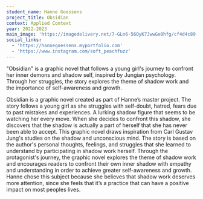 ```yaml
---
student_name: Hanne Goessens
project_title: Obsidian
context: Applied Context
year: 2022-2023
main_image: 'https://imagedelivery.net/7-GLn6-56OyK7JwwGe0hfg/cf4d4c89-0ebe-4c47-8cef-76f3688bcd00'
social_links:
  - 'https://hannegoessens.myportfolio.com'
  - 'https://www.instagram.com/soft_peachfuzz'
---
```

"Obsidian" is a graphic novel that follows a young girl's journey to confront her inner demons and shadow self, inspired by Jungian psychology. Through her struggles, the story explores the theme of shadow work and the importance of self-awareness and growth.

Obsidian is a graphic novel created as part of Hanne’s master project. 
The story follows a young girl as she struggles with self-doubt, hatred, fears due to past mistakes and experiences. A lurking shadow figure that seems to be watching her every move. When she decides to confront this shadow, she discovers that the shadow is actually a part of herself that she has never been able to accept.
This graphic novel draws inspiration from Carl Gustav Jung's studies on the shadow and unconscious mind. The story is based on the author's personal thoughts, feelings, and struggles that she learned to understand by participating in shadow work herself.
Through the protagonist's journey, the graphic novel explores the theme of shadow work and encourages readers to confront their own inner shadow with empathy and understanding in order to achieve greater self-awareness and growth. 
Hanne chose this subject because she believes that shadow work deserves more attention, since she feels that it’s a practice that can have a positive impact on most peoples lives. 
